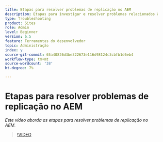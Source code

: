 ```yaml
---
title: Etapas para resolver problemas de replicação no AEM
description: Etapas para investigar e resolver problemas relacionados à replicação
type: Troubleshooting
product: Sites
role: Admin
level: Beginner
version: 6.5
feature: Ferramentas do desenvolvedor
topic: Administração
index: y
source-git-commit: 65a40826d3be322673e116d98124c3cbfb1d6eb4
workflow-type: tm+mt
source-wordcount: '38'
ht-degree: 7%

---
```



# Etapas para resolver problemas de replicação no AEM

*Este vídeo aborda as etapas para resolver problemas de replicação no AEM.*

>[!VIDEO](https://video.tv.adobe.com/v/335471?quality=9&learn=on)

